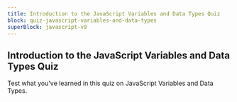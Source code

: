 ```yaml
---
title: Introduction to the JavaScript Variables and Data Types Quiz
block: quiz-javascript-variables-and-data-types
superBlock: javascript-v9
---
```


## Introduction to the JavaScript Variables and Data Types Quiz

Test what you've learned in this quiz on JavaScript Variables and Data Types.
